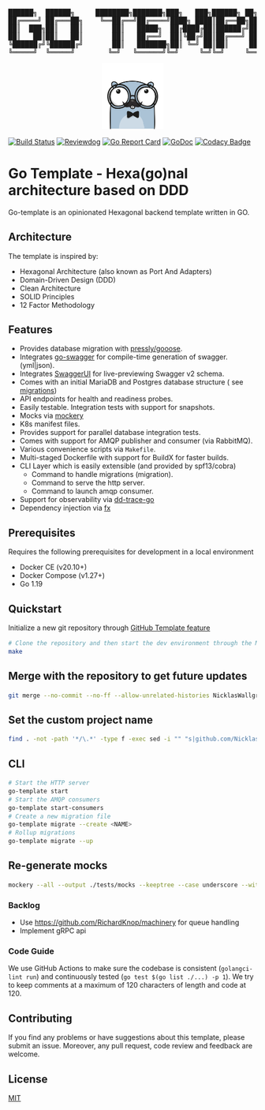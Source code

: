 <pre>
██████╗  ██████╗     ████████╗███████╗███╗   ███╗██████╗ ██╗      █████╗ ████████╗███████╗
██╔════╝ ██╔═══██╗    ╚══██╔══╝██╔════╝████╗ ████║██╔══██╗██║     ██╔══██╗╚══██╔══╝██╔════╝
██║  ███╗██║   ██║       ██║   █████╗  ██╔████╔██║██████╔╝██║     ███████║   ██║   █████╗
██║   ██║██║   ██║       ██║   ██╔══╝  ██║╚██╔╝██║██╔═══╝ ██║     ██╔══██║   ██║   ██╔══╝
╚██████╔╝╚██████╔╝       ██║   ███████╗██║ ╚═╝ ██║██║     ███████╗██║  ██║   ██║   ███████╗
╚═════╝  ╚═════╝        ╚═╝   ╚══════╝╚═╝     ╚═╝╚═╝     ╚══════╝╚═╝  ╚═╝   ╚═╝   ╚══════╝
</pre>

<p align="center">
  <img src="resources/assets/gophere_logo.png" width="125">
</p>

[![Build Status](https://github.com/NicklasWallgren/go-template/workflows/Test/badge.svg)](https://github.com/NicklasWallgren/go-template/actions?query=workflow%3ATest)
[![Reviewdog](https://github.com/NicklasWallgren/go-template/workflows/reviewdog/badge.svg)](https://github.com/NicklasWallgren/go-template/actions?query=workflow%3Areviewdog)
[![Go Report Card](https://goreportcard.com/badge/github.com/NicklasWallgren/go-template)](https://goreportcard.com/report/github.com/NicklasWallgren/go-template)
[![GoDoc](https://godoc.org/github.com/NicklasWallgren/go-template?status.svg)](https://godoc.org/github.com/NicklasWallgren/go-template)
[![Codacy Badge](https://api.codacy.com/project/badge/Grade/cabd5fbbcde543ec959fb4a3581600ed)](https://app.codacy.com/gh/NicklasWallgren/go-template?utm_source=github.com&utm_medium=referral&utm_content=NicklasWallgren/go-template&utm_campaign=Badge_Grade)

# Go Template - Hexa(go)nal architecture based on DDD

Go-template is an opinionated Hexagonal backend template written in GO.

## Architecture

The template is inspired by:
 - Hexagonal Architecture (also known as Port And Adapters)
 - Domain-Driven Design (DDD)
 - Clean Architecture
 - SOLID Principles
 - 12 Factor Methodology

## Features

- Provides database migration with [pressly/gooose](https://github.com/pressly/goose).
- Integrates [go-swagger](https://github.com/go-swagger/go-swagger) for compile-time generation of swagger.(yml|json).
- Integrates [SwaggerUI](https://github.com/swagger-api/swagger-ui) for live-previewing Swagger v2 schema.
- Comes with an initial MariaDB and Postgres database structure (
  see [migrations](https://github.com/NicklasWallgren/go-template/tree/main/resources/database/migrations))
- API endpoints for health and readiness probes.
- Easily testable. Integration tests with support for snapshots.
- Mocks via [mockery](https://github.com/vektra/mockery)
- K8s manifest files.
- Provides support for parallel database integration tests.
- Comes with support for AMQP publisher and consumer (via RabbitMQ).
- Various convenience scripts via `Makefile`.
- Multi-staged Dockerfile with support for BuildX for faster builds.
- CLI Layer which is easily extensible (and provided by spf13/cobra)
    - Command to handle migrations (migration).
    - Command to serve the http server.
    - Command to launch amqp consumer.
- Support for observability via [dd-trace-go](https://github.com/DataDog/dd-trace-go/)
- Dependency injection via [fx](https://github.com/uber-go/fx)

## Prerequisites

Requires the following prerequisites for development in a local environment

- Docker CE (v20.10+)
- Docker Compose (v1.27+)
- Go 1.19

## Quickstart
Initialize a new git repository through [GitHub Template feature](https://github.com/allaboutapps/go-starter/generate)

```bash 
# Clone the repository and then start the dev environment through the Makefile
make
```

## Merge with the repository to get future updates
```bash
git merge --no-commit --no-ff --allow-unrelated-histories NicklasWallgren/go-template
```

## Set the custom project name
```bash
find . -not -path '*/\.*' -type f -exec sed -i "" "s|github.com/NicklasWallgren/go-template|<REPLACE>|g" {} \;
```

## CLI
```bash
# Start the HTTP server
go-template start
# Start the AMQP consumers
go-template start-consumers
# Create a new migration file
go-template migrate --create <NAME>
# Rollup migrations
go-template migrate --up
```

## Re-generate mocks 
```bash
mockery --all --output ./tests/mocks --keeptree --case underscore --with-expecter
```

### Backlog
- Use https://github.com/RichardKnop/machinery for queue handling
- Implement gRPC api

### Code Guide

We use GitHub Actions to make sure the codebase is consistent (`golangci-lint run`) and continuously tested (`go test $(go list ./...) -p 1`). We try to keep comments at a maximum of 120 characters of length and code at 120.

## Contributing
If you find any problems or have suggestions about this template, please submit an issue. Moreover, any pull request, code review and feedback are welcome.

## License
[MIT](./LICENSE)